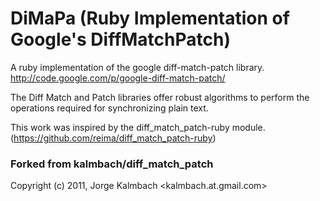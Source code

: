 # DiMaPa (Ruby Implementation of Google's DiffMatchPatch)

A ruby implementation of the google diff-match-patch library.
http://code.google.com/p/google-diff-match-patch/

The Diff Match and Patch libraries offer robust algorithms to perform the operations required for synchronizing plain text.

  This work was inspired by the diff_match_patch-ruby module.
  (https://github.com/reima/diff_match_patch-ruby)



### Forked from kalmbach/diff_match_patch
Copyright (c) 2011, Jorge Kalmbach <kalmbach.at.gmail.com>
